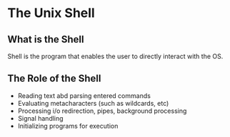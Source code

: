 The Unix Shell
==============

What is the Shell
-----------------

Shell is the program that enables the user to directly interact with the OS.

The Role of the Shell
---------------------

- Reading text abd parsing entered commands
- Evaluating metacharacters (such as wildcards, etc)
- Processing i/o redirection, pipes, background processing
- Signal handling
- Initializing programs for execution
